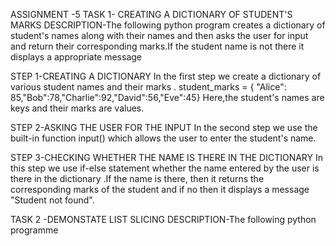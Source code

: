 ASSIGNMENT -5 
TASK 1- CREATING A DICTIONARY OF STUDENT'S MARKS 
DESCRIPTION-The following python program creates a dictionary of student's names along with their names and then asks the user for input and return their corresponding marks.If the student name is not there it displays a appropriate message 

STEP 1-CREATING A DICTIONARY 
In the first step we create a dictionary of various student names and their marks .
student_marks = { "Alice": 85,"Bob":78,"Charlie":92,"David":56,"Eve":45}
Here,the student's names are keys and their marks are values.

STEP 2-ASKING THE USER FOR THE INPUT
In the second step we use the built-in function input() which allows the user to enter the student's name.

STEP 3-CHECKING WHETHER THE NAME IS THERE IN THE DICTIONARY
In this step we use if-else statement whether the name entered by the user is there in the dictionary .If the name is there, then it returns the corresponding marks of the student and if no then it displays a message "Student not found".

TASK 2 -DEMONSTATE LIST SLICING 
DESCRIPTION-The following python programme 

